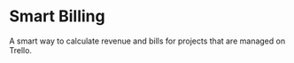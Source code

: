# Smart Billing

A smart way to calculate revenue and bills for projects that are managed on Trello.
